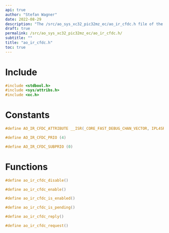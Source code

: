 ```yaml
---
api: true
author: "Stefan Wagner"
date: 2022-08-29
description: "The /src/ao_sys_xc32_pic32mz_ec/ao_ir_cfdc.h file of the ao real-time operating system."
draft: true
permalink: /src/ao_sys_xc32_pic32mz_ec/ao_ir_cfdc.h/
subtitle: ""
title: "ao_ir_cfdc.h"
toc: true
---
```


# Include

```c
#include <stdbool.h>
#include <sys/attribs.h>
#include <xc.h>
```

# Constants

```c
#define AO_IR_CFDC_ATTRIBUTE __ISR(_CORE_FAST_DEBUG_CHAN_VECTOR, IPL4SRS)
```

```c
#define AO_IR_CFDC_PRIO (4)
```

```c
#define AO_IR_CFDC_SUBPRIO (0)
```

# Functions

```c
#define ao_ir_cfdc_disable()
```

```c
#define ao_ir_cfdc_enable()
```

```c
#define ao_ir_cfdc_is_enabled()
```

```c
#define ao_ir_cfdc_is_pending()
```

```c
#define ao_ir_cfdc_reply()
```

```c
#define ao_ir_cfdc_request()
```

